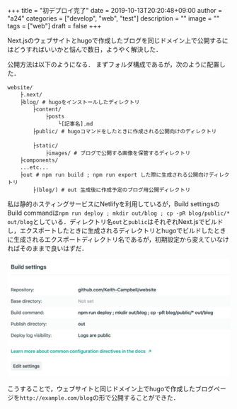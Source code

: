 +++
title = "初デプロイ完了"
date = 2019-10-13T20:20:48+09:00
author = "a24"
categories = ["develop", "web", "test"]
description = ""
image = ""
tags = ["web"]
draft = false
+++

Next.jsのウェブサイトとhugoで作成したブログを同じドメイン上で公開するにはどうすればいいかと悩んで数日，ようやく解決した．

公開方法は以下のようになる．
まずフォルダ構成であるが，次のように配置した．

```text
website/
    ├.next/
    ├blog/ # hugoをインストールしたディレクトリ
        ├content/
            ├posts
                └[記事名].md
        ├public/ # hugoコマンドをしたときに作成される公開向けのディレクトリ

        ├static/
            ├images/ # ブログで公開する画像を保管するディレクトリ
    ├components/
    ...etc...
    ├out # npm run build ; npm run export した際に生成される公開向けディレクトリ
        ├(blog/) # out 生成後に作成予定のブログ用公開ディレクトリ
```

私は静的ホスティングサービスにNetlifyを利用しているが，Build settingsのBuild commandは`npm run deploy ; mkdir out/blog ; cp -pR blog/public/* out/blog`としている．ディレクトリ名`out`と`public`はそれぞれNext.jsでビルドし，エクスポートしたときに生成されるディレクトリとhugoでビルドしたときに生成されるエクスポートディレクトリ名であるが，初期設定から変えていなければそのままで良いはずだ．

![img](../../static/image/screenshot&#32;2019-10-14&#32;13.28.51.png)

こうすることで，ウェブサイトと同じドメイン上でhugoで作成したブログページを`http://example.com/blog`の形で公開することができた．